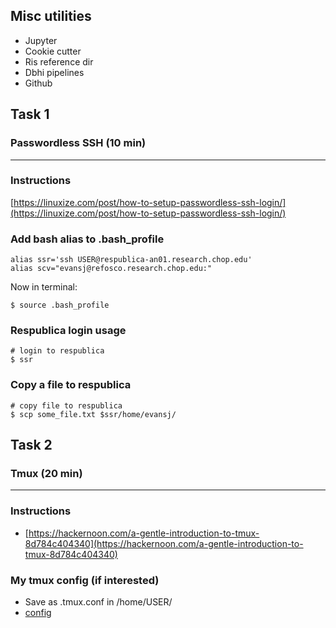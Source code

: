 ## Misc utilities
* Jupyter
* Cookie cutter 
* Ris reference dir 
* Dbhi pipelines
* Github

## Task 1
### Passwordless SSH (10 min)
---

### Instructions
[https://linuxize.com/post/how-to-setup-passwordless-ssh-login/](https://linuxize.com/post/how-to-setup-passwordless-ssh-login/)

### Add bash alias to .bash_profile
```
alias ssr='ssh USER@respublica-an01.research.chop.edu'
alias scv="evansj@refosco.research.chop.edu:"
```
Now in terminal:
```
$ source .bash_profile
```

### Respublica login usage
```
# login to respublica
$ ssr
```

### Copy a file to respublica
```
# copy file to respublica
$ scp some_file.txt $ssr/home/evansj/
```

## Task 2
### Tmux (20 min)
---

### Instructions
* [https://hackernoon.com/a-gentle-introduction-to-tmux-8d784c404340](https://hackernoon.com/a-gentle-introduction-to-tmux-8d784c404340)

### My tmux config (if interested)
* Save as .tmux.conf in /home/USER/
* [config](https://raw.githubusercontent.com/samesense/dotfiles/master/.tmux.conf)
